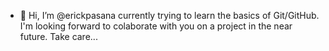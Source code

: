 - 👋 Hi, I’m @erickpasana currently trying to learn the basics of Git/GitHub. I'm looking forward to colaborate with you on a project in the near future. Take care...


